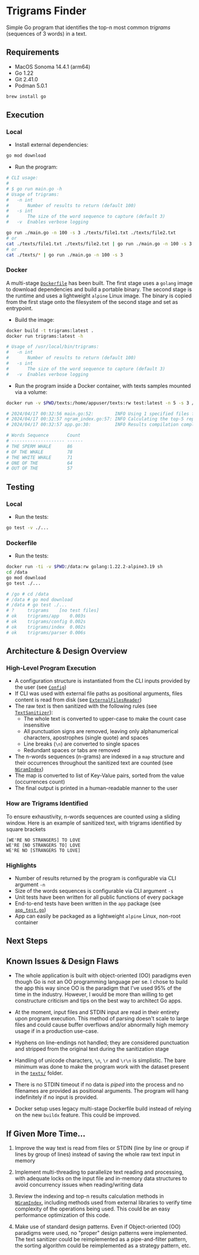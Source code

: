 # Trigrams Finder

Simple Go program that identifies the top-n most common _trigrams_ (sequences of 3 words) in a text.

## Requirements

* MacOS Sonoma 14.4.1 (arm64)
* Go 1.22
* Git 2.41.0
* Podman 5.0.1

```bash
brew install go
```

## Execution

### Local

* Install external dependencies:

```bash
go mod download
```

* Run the program:

```bash
# CLI usage:
#
# $ go run main.go -h
# Usage of trigrams:
#   -n int
#     	Number of results to return (default 100)
#   -s int
#     	The size of the word sequence to capture (default 3)
#   -v	Enables verbose logging

go run ./main.go -n 100 -s 3 ./texts/file1.txt ./texts/file2.txt
# or
cat ./texts/file1.txt ./texts/file2.txt | go run ./main.go -n 100 -s 3
# or
cat ./texts/* | go run ./main.go -n 100 -s 3
```

### Docker

A multi-stage [`Dockerfile`](./Dockerfile) has been built. The first stage uses a `golang` image to download dependencies and build a portable binary. The second stage is the runtime and uses a lightweight `alpine` Linux image. The binary is copied from the first stage onto the filesystem of the second stage and set as entrypoint.

* Build the image:

```bash
docker build -t trigrams:latest .
docker run trigrams:latest -h

# Usage of /usr/local/bin/trigrams:
#   -n int
#     	Number of results to return (default 100)
#   -s int
#     	The size of the word sequence to capture (default 3)
#   -v	Enables verbose logging
```

* Run the program inside a Docker container, with texts samples mounted via a volume:

```bash
docker run -v $PWD/texts:/home/appuser/texts:rw test:latest -n 5 -s 3 /home/appuser/texts/moby-dick.txt

# 2024/04/17 00:32:56 main.go:52:        INFO Using 1 specified files filenames=[/home/appuser/texts/moby-dick.txt]
# 2024/04/17 00:32:57 ngram_index.go:57: INFO Calculating the top-5 repeated 3 word sequences...
# 2024/04/17 00:32:57 app.go:30:         INFO Results compilation completed!

# Words Sequence       Count
# -------------------- ------
# THE SPERM WHALE      86
# OF THE WHALE         78
# THE WHITE WHALE      71
# ONE OF THE           64
# OUT OF THE           57
```

## Testing

### Local

* Run the tests:

```bash
go test -v ./...
```

### Dockerfile

* Run the tests:

```bash
docker run -ti -v $PWD:/data:rw golang:1.22.2-alpine3.19 sh
cd /data
go mod download
go test ./...

# /go # cd /data
# /data # go mod download
# /data # go test ./...
# ?   	trigrams	[no test files]
# ok  	trigrams/app	0.003s
# ok  	trigrams/config	0.002s
# ok  	trigrams/index	0.002s
# ok  	trigrams/parser	0.006s
```

## Architecture & Design Overview

### High-Level Program Execution

* A configuration structure is instantiated from the CLI inputs provided by the user (see [`Config`](./config/config.go))
* If CLI was used with external file paths as positional arguments, files content is read from disk (see [`ExternalFilesReader`](./parser/external_files_reader.go))
* The raw text is then sanitized with the following rules (see [`TextSanitizer`](./parser/text_sanitizer.go)):
  * The whole text is converted to upper-case to make the count case insensitive
  * All punctuation signs are removed, leaving only alphanumerical characters, apostrophes (single quote) and spaces
  * Line breaks (`\n`) are converted to single spaces
  * Redundant spaces or tabs are removed
* The n-words sequences (n-grams) are indexed in a `map` structure and their occurrences throughout the sanitized text are counted (see [`NGramIndex`](./index/ngram_index.go))
* The map is converted to list of Key-Value pairs, sorted from the value (occurrences count)
* The final output is printed in a human-readable manner to the user

### How are Trigrams Identified

To ensure exhaustivity, n-words sequences are counted using a sliding window. Here is an example of sanitized text, with trigrams identified by square brackets

```
[WE'RE NO STRANGERS] TO LOVE
WE'RE [NO STRANGERS TO] LOVE
WE'RE NO [STRANGERS TO LOVE]
```

### Highlights

* Number of results returned by the program is configurable via CLI argument `-n`
* Size of the words sequences is configurable via CLI argument `-s`
* Unit tests have been written for all public functions of every package
* End-to-end tests have been written in the `app` package (see [`app_test.go`](./app/app_test.go))
* App can easily be packaged as a lightweight `alpine` Linux, non-root container

## Next Steps


## Known Issues & Design Flaws

* The whole application is built with object-oriented (OO) paradigms even though Go is not an OO programming language per se. I chose to build the app this way since OO is the paradigm that I've used 95% of the time in the industry. However, I would be more than willing to get constructure criticism and tips on the best way to architect Go apps.

* At the moment, input files and STDIN input are read in their entirety upon program execution. This method of parsing doesn't scale to large files and could cause buffer overflows and/or abnormally high memory usage if in a production use-case.

* Hyphens on line-endings not handled; they are considered punctuation and stripped from the original text during the sanitization stage

* Handling of unicode characters, `\n`, `\r` and `\r\n` is simplistic. The bare minimum was done to make the program work with the dataset present in the [`texts/`](./texts/) folder.

* There is no STDIN timeout if no data is _piped_ into the process and no filenames are provided as positional arguments. The program will hang indefinitely if no input is provided.

* Docker setup uses legacy multi-stage Dockerfile build instead of relying on the new `buildx` feature. This could be improved.

## If Given More Time...

1. Improve the way text is read from files or STDIN (line by line or group if lines by group of lines) instead of saving the whole raw text input in memory

2. Implement multi-threading to parallelize text reading and processing, with adequate locks on the input file and in-memory data structures to avoid concurrency issues when reading/writing data

3. Review the indexing and top-n results calculation methods in [`NGramIndex`](./index/ngram_index.go), including methods used from external libraries to verify time complexity of the operations being used. This could be an easy performance optimization of this code.

4. Make use of standard design patterns. Even if Object-oriented (OO) paradigms were used, no "proper" design patterns were implemented. The text sanitizer could be reimplemented as a pipe-and-filter pattern, the sorting algorithm could be reimplemented as a strategy pattern, etc.
